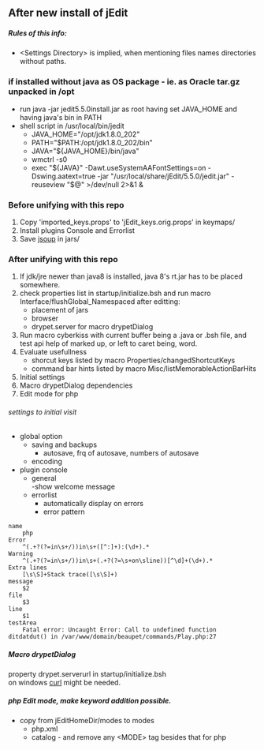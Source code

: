 ## After new install of jEdit


##### Rules of this info:

- \<Settings Directory\> is implied, when mentioning files names directories without paths. 

### if installed without java as OS package - ie. as Oracle tar.gz unpacked in /opt
- run java -jar jedit5.5.0install.jar as root having set JAVA_HOME and having java's bin in PATH
- shell script in /usr/local/bin/jedit 
	- JAVA_HOME="/opt/jdk1.8.0_202"
	- PATH="$PATH:/opt/jdk1.8.0_202/bin"
	- JAVA="${JAVA_HOME}/bin/java"
	- wmctrl -s0
	- exec "${JAVA}" -Dawt.useSystemAAFontSettings=on -Dswing.aatext=true -jar "/usr/local/share/jEdit/5.5.0/jedit.jar" -reuseview "$@" >/dev/null 2>&1 &

### Before unifying with this repo

1. Copy 'imported_keys.props' to 'jEdit_keys.orig.props' in keymaps/
2. Install plugins Console and Errorlist
3. Save [jsoup](https://jsoup.org/packages/jsoup-1.14.3.jar) in jars/

### After unifying with this repo

1. If jdk/jre newer than java8 is installed, java 8's rt.jar has to be placed somewhere.
2. check properties list in startup/initialize.bsh and run macro Interface/flushGlobal_Namespaced after editting:
	- placement of jars
	- browser
	- drypet.server for macro drypetDialog
3. Run macro cyberkiss with current buffer being a .java or .bsh file, and test api help of marked up, or left to caret being, word.
5. Evaluate usefullness
	- shorcut keys listed by macro Properties/changedShortcutKeys
	- command bar hints listed by macro Misc/listMemorableActionBarHits
6. Initial settings
7. Macro drypetDialog dependencies
8. Edit mode for php
			
###### settings to initial visit

- global option
	- saving and backups
		- autosave, frq of autosave, numbers of autosave
	- encoding
- plugin console
	- general	
		 -show welcome message
	- errorlist
		- automatically display on errors
		- error pattern
```			
name
	php
Error	
	^(.+?(?=in\s+/))in\s+([^:]+):(\d+).*
Warning
	^(.+?(?=in\s+/))in\s+(.+?(?=\s+on\sline))[^\d]+(\d+).*
Extra lines
	[\s\S]+Stack trace([\s\S]+)
message	
	$2
file
	$3
line
	$1
testArea	
	Fatal error: Uncaught Error: Call to undefined function ditdatdut() in /var/www/domain/beaupet/commands/Play.php:27
```			
		
##### Macro drypetDialog
	
property drypet.serverurl in startup/initialize.bsh   
on windows [curl](https://curl.se/windows/) might be needed.
		
##### php Edit mode, make keyword addition possible.

- copy from jEditHomeDir/modes to modes
	- php.xml
	- catalog - and remove any \<MODE\> tag besides that for php